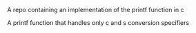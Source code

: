 
A repo containing an implementation of the printf function in c

A printf function that handles only c and s conversion specifiers
